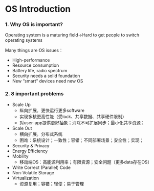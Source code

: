 # OS Introduction

### 1. Why OS is important?

Operating system is a maturing field→Hard to get people to switch operating systems

Many things are OS issues：

- High-performance
- Resource consumption
- Battery life, radio spectrum
- Security needs a solid foundation
- New “smart” devices need new OS

### 2. 8 important problems

- Scale Up 
  - 纵向扩展，更快运行更多software
  - 实现多核更高性能（受lock、共享数据、共享硬件限制）
  - 对user-app提供更好抽象；消除不可扩展同步；最小化共享资源；
- Scale Out
  - 横向扩展，分布式系统
  - 困难：系统设计；一致性；容错；不同部署场景；安全性；实现；
- Security & Privacy
- Energy Efficiency
- Mobility 
  - 移动端OS：高能源利用率；有限资源；安全问题（更多data存在OS）
- Write Correct (Parallel) Code
- Non-Volatile Storage
- Virtualization
  - 资源复用；容错；轻便；易于管理